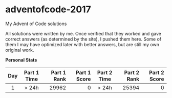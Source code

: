 # adventofcode-2017
My Advent of Code solutions

All solutions were written by me. Once verified that they worked and gave correct answers (as determined by the site),
I pushed them here. Some of them I may have optimized later with better answers, but are still my own original work.

**Personal Stats**

| Day | Part 1 Time | Part 1 Rank | Part 1 Score | Part 2 Time | Part 2 Rank | Part 2 Score |
|:---:|:-----------:| -----------:| ------------:|:-----------:| -----------:| ------------:|
| 1 | > 24h | 29962 | 0 | > 24h | 25394 | 0 |